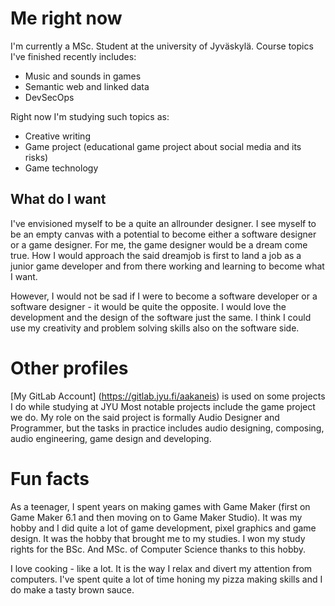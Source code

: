 # Me right now

I'm currently a MSc. Student at the university of Jyväskylä. 
Course topics I've finished recently includes:

- Music and sounds in games
- Semantic web and linked data
- DevSecOps

Right now I'm studying such topics as:

- Creative writing
- Game project (educational game project about social media and its risks) 
- Game technology

## What do I want

I've envisioned myself to be a quite an allrounder designer. I see myself to be an empty canvas with a potential to become either a software designer or a game designer. For me, the game designer would be a dream come true. 
How I would approach the said dreamjob is first to land a job as a junior game developer and from there working and learning to become what I want. 

However, I would not be sad if I were to become a software developer or a software designer - it would be quite the opposite. I would love 
the development and the design of the software just the same. I think I could use my creativity and problem solving skills also on the software side. 

<!--
**aaisoaho/aaisoaho** is a ✨ _special_ ✨ repository because its `README.md` (this file) appears on your GitHub profile.

Here are some ideas to get you started:

- 🔭 I’m currently working on ...
- 🌱 I’m currently learning ...
- 👯 I’m looking to collaborate on ...
- 🤔 I’m looking for help with ...
- 💬 Ask me about ...
- 📫 How to reach me: ...
- 😄 Pronouns: ...
- ⚡ Fun fact: ...
-->
# Other profiles

[My GitLab Account] (https://gitlab.jyu.fi/aakaneis) is used on some projects I do while studying at JYU
Most notable projects include the game project we do. My role on the said project is formally Audio Designer and Programmer, 
but the tasks in practice includes audio designing, composing, audio engineering, game design and developing.

# Fun facts

As a teenager, I spent years on making games with Game Maker (first on Game Maker 6.1 and then moving on to Game Maker Studio). It was my hobby and
I did quite a lot of game development, pixel graphics and game design. It was the hobby that brought me to my studies.
I won my study rights for the BSc. And MSc. of Computer Science thanks to this hobby. 

I love cooking - like a lot. It is the way I relax and divert my attention from computers. I've spent quite a lot of time honing my pizza making skills and I do make 
a tasty brown sauce. 
